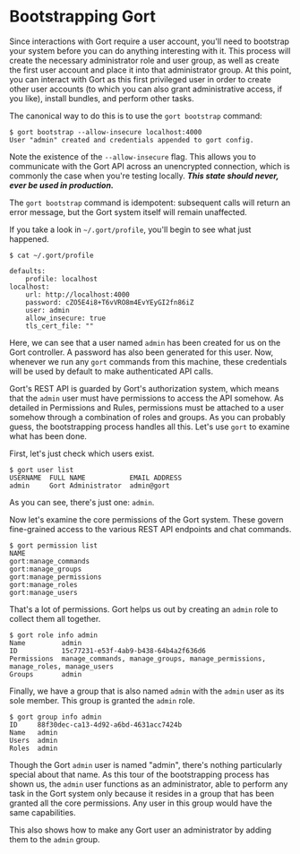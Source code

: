 # Bootstrapping Gort

Since interactions with Gort require a user account, you'll need to bootstrap your system before you can do anything interesting with it. This process will create the necessary administrator role and user group, as well as create the first user account and place it into that administrator group. At this point, you can interact with Gort as this first privileged user in order to create other user accounts (to which you can also grant administrative access, if you like), install bundles, and perform other tasks.

The canonical way to do this is to use the `gort bootstrap` command:

```
$ gort bootstrap --allow-insecure localhost:4000
User "admin" created and credentials appended to gort config.
```

Note the existence of the `--allow-insecure` flag. This allows you to communicate with the Gort API across an unencrypted connection, which is commonly the case when you're testing locally. _**This state should never, ever be used in production.**_

The `gort bootstrap` command is idempotent: subsequent calls will return an error message, but the Gort system itself will remain unaffected.

If you take a look in `~/.gort/profile`, you'll begin to see what just happened.

```
$ cat ~/.gort/profile 

defaults:
    profile: localhost
localhost:
    url: http://localhost:4000
    password: cZO5E4i8+T6vVRO8m4EvYEyGI2fn86iZ
    user: admin
    allow_insecure: true
    tls_cert_file: ""
```

Here, we can see that a user named `admin` has been created for us on the Gort controller. A password has also been generated for this user. Now, whenever we run any `gort` commands from this machine, these credentials will be used by default to make authenticated API calls.

Gort's REST API is guarded by Gort's authorization system, which means that the `admin` user must have permissions to access the API somehow. As detailed in Permissions and Rules, permissions must be attached to a user somehow through a combination of roles and groups. As you can probably guess, the bootstrapping process handles all this. Let's use `gort` to examine what has been done.

First, let's just check which users exist.

```
$ gort user list
USERNAME  FULL NAME           EMAIL ADDRESS
admin     Gort Administrator  admin@gort
```

As you can see, there's just one: `admin`. 

Now let's examine the core permissions of the Gort system. These govern fine-grained access to the various REST API endpoints and chat commands.

```
$ gort permission list
NAME                   
gort:manage_commands   
gort:manage_groups     
gort:manage_permissions
gort:manage_roles      
gort:manage_users      
```

That's a lot of permissions. Gort helps us out by creating an `admin` role to collect them all together.

```
$ gort role info admin
Name         admin
ID           15c77231-e53f-4ab9-b438-64b4a2f636d6
Permissions  manage_commands, manage_groups, manage_permissions, manage_roles, manage_users
Groups       admin
```

Finally, we have a group that is also named `admin` with the `admin` user as its sole member. This group is granted the `admin` role.

```
$ gort group info admin
ID     88f30dec-ca13-4d92-a6bd-4631acc7424b
Name   admin
Users  admin
Roles  admin
```

Though the Gort `admin` user is named "admin", there's nothing particularly special about that name. As this tour of the bootstrapping process has shown us, the `admin` user functions as an administrator, able to perform any task in the Gort system only because it resides in a group that has been granted all the core permissions. Any user in this group would have the same capabilities.

This also shows how to make any Gort user an administrator by adding them to the `admin` group.

